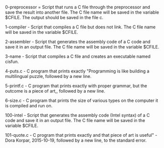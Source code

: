 0-preprocessor = Script that runs a C file through the preprocessor and save the result into another file. The C file name will be saved in the variable $CFILE. The output should be saved in the file c.

1-compiler - Script that compiles a C file but does not link. The C file name will be saved in the variable $CFILE.

2-assembler - Script that generates the assembly code of a C code and save it in an output file. The C file name will be saved in the variable $CFILE.

3-name - Script that compiles a C file and creates an executable named cisfun.

4-puts.c - C program that prints exactly "Programming is like building a multilingual puzzle, followed by a new line.

5-printf.c - C program that prints exactly with proper grammar, but the outcome is a piece of art,, followed by a new line.

6-size.c - C program that prints the size of various types on the computer it is compiled and run on.

100-intel - Script that generates the assembly code (Intel syntax) of a C code and save it in an output file. The C file name will be saved in the variable $CFILE.

101-quote.c - C program that prints exactly and that piece of art is useful" - Dora Korpar, 2015-10-19, followed by a new line, to the standard error.
